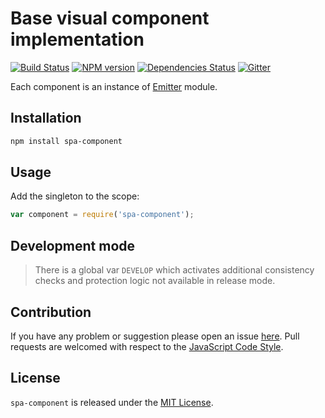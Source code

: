 Base visual component implementation
====================================

[![Build Status](https://img.shields.io/travis/spasdk/component.svg?style=flat-square)](https://travis-ci.org/spasdk/component)
[![NPM version](https://img.shields.io/npm/v/spa-component.svg?style=flat-square)](https://www.npmjs.com/package/spa-component)
[![Dependencies Status](https://img.shields.io/david/spasdk/component.svg?style=flat-square)](https://david-dm.org/spasdk/component)
[![Gitter](https://img.shields.io/badge/gitter-join%20chat-blue.svg?style=flat-square)](https://gitter.im/DarkPark/spasdk)


Each component is an instance of [Emitter](https://github.com/cjssdk/emitter) module.


## Installation ##

```bash
npm install spa-component
```


## Usage ##

Add the singleton to the scope:

```js
var component = require('spa-component');
```


## Development mode ##

> There is a global var `DEVELOP` which activates additional consistency checks and protection logic not available in release mode.


## Contribution ##

If you have any problem or suggestion please open an issue [here](https://github.com/spasdk/component/issues).
Pull requests are welcomed with respect to the [JavaScript Code Style](https://github.com/DarkPark/jscs).


## License ##

`spa-component` is released under the [MIT License](license.md).
